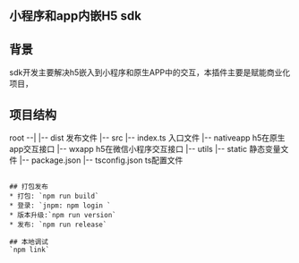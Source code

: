 <!--
 * @Author: fengtingting
 * @Date: 2022-01-14 13:54:10
 * @LastEditTime: 2022-01-19 09:23:46
 * @LastEditors: fengtingting
-->
## 小程序和app内嵌H5 sdk

## 背景
sdk开发主要解决h5嵌入到小程序和原生APP中的交互，本插件主要是赋能商业化项目，

## 项目结构
root
--|
  |-- dist 发布文件
  |-- src
     |-- index.ts 入口文件
     |-- nativeapp h5在原生app交互接口
     |-- wxapp h5在微信小程序交互接口
     |-- utils 
     |-- static 静态变量文件
  |-- package.json
  |-- tsconfig.json ts配置文件

```

## 打包发布
* 打包: `npm run build`
* 登录: `jnpm: npm login `
* 版本升级:`npm run version`
* 发布: `npm run release`

## 本地调试
`npm link`